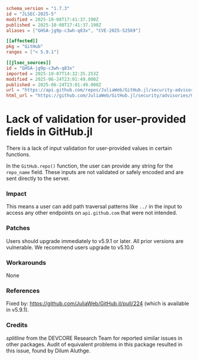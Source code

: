 ```toml
schema_version = "1.7.3"
id = "JLSEC-2025-5"
modified = 2025-10-08T17:41:37.190Z
published = 2025-10-08T17:41:37.190Z
aliases = ["GHSA-jg9p-c3wh-q83x", "CVE-2025-52569"]

[[affected]]
pkg = "GitHub"
ranges = ["< 5.9.1"]

[[jlsec_sources]]
id = "GHSA-jg9p-c3wh-q83x"
imported = 2025-10-07T14:32:35.253Z
modified = 2025-06-24T23:01:49.000Z
published = 2025-06-24T23:01:49.000Z
url = "https://api.github.com/repos/JuliaWeb/GitHub.jl/security-advisories/GHSA-jg9p-c3wh-q83x"
html_url = "https://github.com/JuliaWeb/GitHub.jl/security/advisories/GHSA-jg9p-c3wh-q83x"
```

# Lack of validation for user-provided fields in GitHub.jl

There is a lack of input validation for user-provided values in certain functions.

In the `GitHub.repo()` function, the user can provide any string for the `repo_name` field. These inputs are not validated or safely encoded and are sent directly to the server.

### Impact

This means a user can add path traversal patterns like `../` in the input to access any other endpoints on `api.github.com` that were not intended.

### Patches

Users should upgrade immediately to v5.9.1 or later. All prior versions are vulnerable. We recommend users upgrade to v5.10.0

### Workarounds

None

### References

Fixed by: https://github.com/JuliaWeb/GitHub.jl/pull/224 (which is available in v5.9.1).

### Credits

*splitline* from the DEVCORE Research Team for reported similar issues in other packages. Audit of equivalent problems in this package resulted in this issue, found by Dilum Aluthge.

